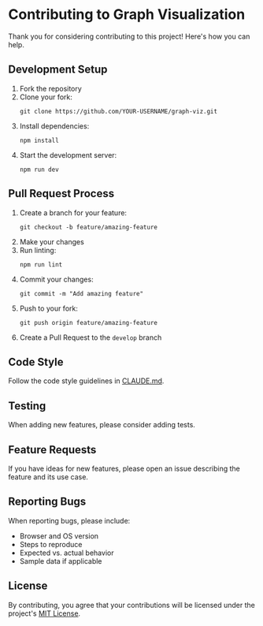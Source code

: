 # Contributing to Graph Visualization

Thank you for considering contributing to this project! Here's how you can help.

## Development Setup

1. Fork the repository
2. Clone your fork:
   ```
   git clone https://github.com/YOUR-USERNAME/graph-viz.git
   ```
3. Install dependencies:
   ```
   npm install
   ```
4. Start the development server:
   ```
   npm run dev
   ```

## Pull Request Process

1. Create a branch for your feature:
   ```
   git checkout -b feature/amazing-feature
   ```
2. Make your changes
3. Run linting:
   ```
   npm run lint
   ```
4. Commit your changes:
   ```
   git commit -m "Add amazing feature"
   ```
5. Push to your fork:
   ```
   git push origin feature/amazing-feature
   ```
6. Create a Pull Request to the `develop` branch

## Code Style

Follow the code style guidelines in [CLAUDE.md](./CLAUDE.md).

## Testing

When adding new features, please consider adding tests.

## Feature Requests

If you have ideas for new features, please open an issue describing the feature and its use case.

## Reporting Bugs

When reporting bugs, please include:
- Browser and OS version
- Steps to reproduce
- Expected vs. actual behavior
- Sample data if applicable

## License

By contributing, you agree that your contributions will be licensed under the project's [MIT License](./LICENSE).